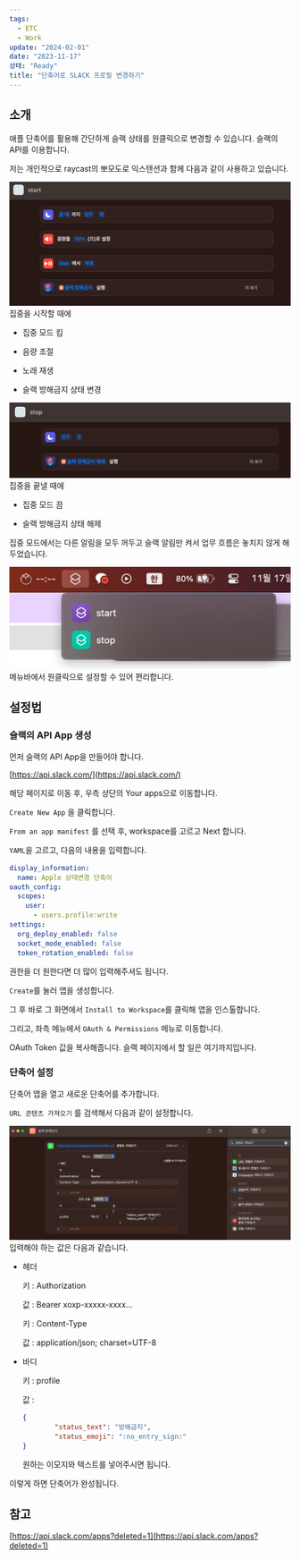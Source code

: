```yaml
---
tags:
  - ETC
  - Work
update: "2024-02-01"
date: "2023-11-17"
상태: "Ready"
title: "단축어로 SLACK 프로필 변경하기"
---
```

## 소개

애플 단축어를 활용해 간단하게 슬랙 상태를 원클릭으로 변경할 수 있습니다. 슬랙의 API를 이용합니다. 

저는 개인적으로 raycast의 뽀모도로 익스텐션과 함께 다음과 같이 사용하고 있습니다.

![](image1.png)
집중을 시작할 때에 

- 집중 모드 킴

- 음량 조절

- 노래 재생

- 슬랙 방해금지 상태 변경

![](image2.png)
집중을 끝낼 때에

- 집중 모드 끔

- 슬랙 방해금지 상태 해제



집중 모드에서는 다른 알림을 모두 꺼두고 슬랙 알림만 켜서 업무 흐름은 놓치지 않게 해두었습니다. 

![](image3.png)
메뉴바에서 원클릭으로 설정할 수 있어 편리합니다. 

## 설정법

### 슬랙의 API App 생성

먼저 슬랙의 API App을 만들어야 합니다. 

[https://api.slack.com/](https://api.slack.com/)

해당 페이지로 이동 후, 우측 상단의 Your apps으로 이동합니다. 

`Create New App` 을 클릭합니다. 

`From an app manifest` 를 선택 후, workspace를 고르고 Next 합니다. 

`YAML`을 고르고, 다음의 내용을 입력합니다. 

```yaml
display_information:
  name: Apple 상태변경 단축어
oauth_config:
  scopes:
    user:
      - users.profile:write
settings:
  org_deploy_enabled: false
  socket_mode_enabled: false
  token_rotation_enabled: false
```

권한을 더 원한다면 더 많이 입력해주셔도 됩니다. 

`Create`를 눌러 앱을 생성합니다. 



그 후 바로 그 화면에서 `Install to Workspace`를 클릭해 앱을 인스톨합니다. 



그리고, 좌측 메뉴에서 `OAuth & Permissions` 메뉴로 이동합니다. 

OAuth Token 값을 복사해줍니다. 슬랙 페이지에서 할 일은 여기까지입니다. 

### 단축어 설정

단축어 앱을 열고 새로운 단축어를 추가합니다. 

`URL 콘텐츠 가져오기` 를 검색해서 다음과 같이 설정합니다. 

![](image4.png)
입력해야 하는 값은 다음과 같습니다. 

- 헤더

    키 : Authorization

    값 : Bearer xoxp-xxxxx-xxxx…

    

    키 : Content-Type

    값 : application/json; charset=UTF-8

- 바디

    키 : profile

    값 : 

    ```json
    {
    		"status_text": "방해금지",
    		"status_emoji": ":no_entry_sign:"
    }
    ```

    원하는 이모지와 텍스트를 넣어주시면 됩니다. 

    

이렇게 하면 단축어가 완성됩니다. 

## 참고

[https://api.slack.com/apps?deleted=1](https://api.slack.com/apps?deleted=1)

